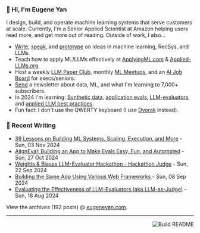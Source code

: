 ### 👋 Hi, I'm Eugene Yan

I design, build, and operate machine learning systems that serve customers at scale. Currently, I'm a Senior Applied Scientist at Amazon helping users read more, and get more out of reading. Outside of work, I also...

- [Write](https://eugeneyan.com/writing/), [speak](https://eugeneyan.com/speaking/), and [prototype](https://eugeneyan.com/prototyping/) on ideas in machine learning, RecSys, and LLMs.
- Teach how to apply ML/LLMs effectively at [ApplyingML.com](https://applyingml.com) & [Applied-LLMs.org](https://applied-llms.org).
- Host a weekly [LLM Paper Club](https://lu.ma/ls), monthly [ML Meetups](https://www.meetup.com/ml-meetups-virtual/), and an [AI Job Board](https://jobs.applied-llms.org) for execs/seniors.
- [Send](https://eugeneyan.com/subscribe/) a newsletter about data, ML, and what I'm learning to 7,000+ subscribers.
- In 2024 I'm learning: [Synthetic data](https://eugeneyan.com/writing/synthetic/), [application evals](https://eugeneyan.com/writing/evals/), [LLM-evaluators](https://eugeneyan.com/writing/llm-evaluators/), and [applied LLM best practices](https://applied-llms.org).
- Fun fact: I don't use the QWERTY keyboard (I use [Dvorak](https://en.wikipedia.org/wiki/Dvorak_keyboard_layout) instead).

### 📝 Recent Writing

<!-- writing starts -->
* [39 Lessons on Building ML Systems, Scaling, Execution, and More](https://eugeneyan.com//writing/conf-lessons/) - Sun, 03 Nov 2024
* [AlignEval: Building an App to Make Evals Easy, Fun, and Automated](https://eugeneyan.com//writing/aligneval/) - Sun, 27 Oct 2024
* [Weights & Biases LLM-Evaluator Hackathon - Hackathon Judge](https://eugeneyan.com//speaking/hackathon-judge/) - Sun, 22 Sep 2024
* [Building the Same App Using Various Web Frameworks](https://eugeneyan.com//writing/web-frameworks/) - Sun, 08 Sep 2024
* [Evaluating the Effectiveness of LLM-Evaluators (aka LLM-as-Judge)](https://eugeneyan.com//writing/llm-evaluators/) - Sun, 18 Aug 2024
<!-- writing ends -->

View the archives (<!-- writing_count starts -->192<!-- writing_count ends --> posts) @ [eugeneyan.com](https://eugeneyan.com).

---
<a href="https://github.com/eugeneyan/eugeneyan/actions"><img src="https://github.com/eugeneyan/eugeneyan/workflows/Build%20README/badge.svg?branch=master" align="right" alt="Build README"></a>
